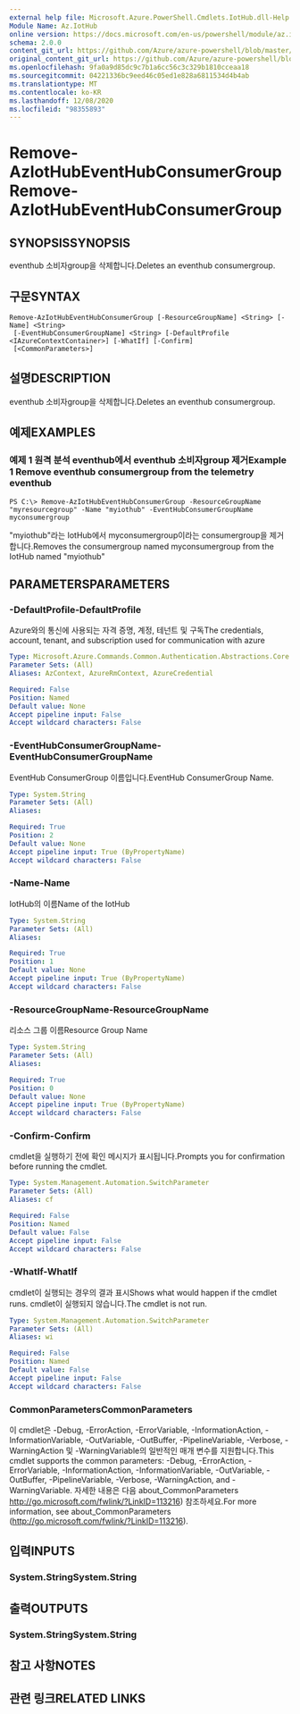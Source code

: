 ```yaml
---
external help file: Microsoft.Azure.PowerShell.Cmdlets.IotHub.dll-Help.xml
Module Name: Az.IotHub
online version: https://docs.microsoft.com/en-us/powershell/module/az.iothub/remove-aziothubeventhubconsumergroup
schema: 2.0.0
content_git_url: https://github.com/Azure/azure-powershell/blob/master/src/IotHub/IotHub/help/Remove-AzIotHubEventHubConsumerGroup.md
original_content_git_url: https://github.com/Azure/azure-powershell/blob/master/src/IotHub/IotHub/help/Remove-AzIotHubEventHubConsumerGroup.md
ms.openlocfilehash: 9fa0a9d85dc9c7b1a6cc56c3c329b1810cceaa18
ms.sourcegitcommit: 04221336bc9eed46c05ed1e828a6811534d4b4ab
ms.translationtype: MT
ms.contentlocale: ko-KR
ms.lasthandoff: 12/08/2020
ms.locfileid: "98355893"
---
```

# <span data-ttu-id="51284-101">Remove-AzIotHubEventHubConsumerGroup</span><span class="sxs-lookup"><span data-stu-id="51284-101">Remove-AzIotHubEventHubConsumerGroup</span></span>

## <span data-ttu-id="51284-102">SYNOPSIS</span><span class="sxs-lookup"><span data-stu-id="51284-102">SYNOPSIS</span></span>
<span data-ttu-id="51284-103">eventhub 소비자group을 삭제합니다.</span><span class="sxs-lookup"><span data-stu-id="51284-103">Deletes an eventhub consumergroup.</span></span>

## <span data-ttu-id="51284-104">구문</span><span class="sxs-lookup"><span data-stu-id="51284-104">SYNTAX</span></span>

```
Remove-AzIotHubEventHubConsumerGroup [-ResourceGroupName] <String> [-Name] <String>
 [-EventHubConsumerGroupName] <String> [-DefaultProfile <IAzureContextContainer>] [-WhatIf] [-Confirm]
 [<CommonParameters>]
```

## <span data-ttu-id="51284-105">설명</span><span class="sxs-lookup"><span data-stu-id="51284-105">DESCRIPTION</span></span>
<span data-ttu-id="51284-106">eventhub 소비자group을 삭제합니다.</span><span class="sxs-lookup"><span data-stu-id="51284-106">Deletes an eventhub consumergroup.</span></span>

## <span data-ttu-id="51284-107">예제</span><span class="sxs-lookup"><span data-stu-id="51284-107">EXAMPLES</span></span>

### <span data-ttu-id="51284-108">예제 1 원격 분석 eventhub에서 eventhub 소비자group 제거</span><span class="sxs-lookup"><span data-stu-id="51284-108">Example 1 Remove eventhub consumergroup from the telemetry eventhub</span></span>
```
PS C:\> Remove-AzIotHubEventHubConsumerGroup -ResourceGroupName "myresourcegroup" -Name "myiothub" -EventHubConsumerGroupName myconsumergroup
```

<span data-ttu-id="51284-109">"myiothub"라는 IotHub에서 myconsumergroup이라는 consumergroup을 제거합니다.</span><span class="sxs-lookup"><span data-stu-id="51284-109">Removes the consumergroup named myconsumergroup from the IotHub named "myiothub"</span></span>

## <span data-ttu-id="51284-110">PARAMETERS</span><span class="sxs-lookup"><span data-stu-id="51284-110">PARAMETERS</span></span>

### <span data-ttu-id="51284-111">-DefaultProfile</span><span class="sxs-lookup"><span data-stu-id="51284-111">-DefaultProfile</span></span>
<span data-ttu-id="51284-112">Azure와의 통신에 사용되는 자격 증명, 계정, 테넌트 및 구독</span><span class="sxs-lookup"><span data-stu-id="51284-112">The credentials, account, tenant, and subscription used for communication with azure</span></span>

```yaml
Type: Microsoft.Azure.Commands.Common.Authentication.Abstractions.Core.IAzureContextContainer
Parameter Sets: (All)
Aliases: AzContext, AzureRmContext, AzureCredential

Required: False
Position: Named
Default value: None
Accept pipeline input: False
Accept wildcard characters: False
```

### <span data-ttu-id="51284-113">-EventHubConsumerGroupName</span><span class="sxs-lookup"><span data-stu-id="51284-113">-EventHubConsumerGroupName</span></span>
<span data-ttu-id="51284-114">EventHub ConsumerGroup 이름입니다.</span><span class="sxs-lookup"><span data-stu-id="51284-114">EventHub ConsumerGroup Name.</span></span>

```yaml
Type: System.String
Parameter Sets: (All)
Aliases:

Required: True
Position: 2
Default value: None
Accept pipeline input: True (ByPropertyName)
Accept wildcard characters: False
```

### <span data-ttu-id="51284-115">-Name</span><span class="sxs-lookup"><span data-stu-id="51284-115">-Name</span></span>
<span data-ttu-id="51284-116">IotHub의 이름</span><span class="sxs-lookup"><span data-stu-id="51284-116">Name of the IotHub</span></span>

```yaml
Type: System.String
Parameter Sets: (All)
Aliases:

Required: True
Position: 1
Default value: None
Accept pipeline input: True (ByPropertyName)
Accept wildcard characters: False
```

### <span data-ttu-id="51284-117">-ResourceGroupName</span><span class="sxs-lookup"><span data-stu-id="51284-117">-ResourceGroupName</span></span>
<span data-ttu-id="51284-118">리소스 그룹 이름</span><span class="sxs-lookup"><span data-stu-id="51284-118">Resource Group Name</span></span>

```yaml
Type: System.String
Parameter Sets: (All)
Aliases:

Required: True
Position: 0
Default value: None
Accept pipeline input: True (ByPropertyName)
Accept wildcard characters: False
```

### <span data-ttu-id="51284-119">-Confirm</span><span class="sxs-lookup"><span data-stu-id="51284-119">-Confirm</span></span>
<span data-ttu-id="51284-120">cmdlet을 실행하기 전에 확인 메시지가 표시됩니다.</span><span class="sxs-lookup"><span data-stu-id="51284-120">Prompts you for confirmation before running the cmdlet.</span></span>

```yaml
Type: System.Management.Automation.SwitchParameter
Parameter Sets: (All)
Aliases: cf

Required: False
Position: Named
Default value: False
Accept pipeline input: False
Accept wildcard characters: False
```

### <span data-ttu-id="51284-121">-WhatIf</span><span class="sxs-lookup"><span data-stu-id="51284-121">-WhatIf</span></span>
<span data-ttu-id="51284-122">cmdlet이 실행되는 경우의 결과 표시</span><span class="sxs-lookup"><span data-stu-id="51284-122">Shows what would happen if the cmdlet runs.</span></span>
<span data-ttu-id="51284-123">cmdlet이 실행되지 않습니다.</span><span class="sxs-lookup"><span data-stu-id="51284-123">The cmdlet is not run.</span></span>

```yaml
Type: System.Management.Automation.SwitchParameter
Parameter Sets: (All)
Aliases: wi

Required: False
Position: Named
Default value: False
Accept pipeline input: False
Accept wildcard characters: False
```

### <span data-ttu-id="51284-124">CommonParameters</span><span class="sxs-lookup"><span data-stu-id="51284-124">CommonParameters</span></span>
<span data-ttu-id="51284-125">이 cmdlet은 -Debug, -ErrorAction, -ErrorVariable, -InformationAction, -InformationVariable, -OutVariable, -OutBuffer, -PipelineVariable, -Verbose, -WarningAction 및 -WarningVariable의 일반적인 매개 변수를 지원합니다.</span><span class="sxs-lookup"><span data-stu-id="51284-125">This cmdlet supports the common parameters: -Debug, -ErrorAction, -ErrorVariable, -InformationAction, -InformationVariable, -OutVariable, -OutBuffer, -PipelineVariable, -Verbose, -WarningAction, and -WarningVariable.</span></span> <span data-ttu-id="51284-126">자세한 내용은 다음 about_CommonParameters http://go.microsoft.com/fwlink/?LinkID=113216) 참조하세요.</span><span class="sxs-lookup"><span data-stu-id="51284-126">For more information, see about_CommonParameters (http://go.microsoft.com/fwlink/?LinkID=113216).</span></span>

## <span data-ttu-id="51284-127">입력</span><span class="sxs-lookup"><span data-stu-id="51284-127">INPUTS</span></span>

### <span data-ttu-id="51284-128">System.String</span><span class="sxs-lookup"><span data-stu-id="51284-128">System.String</span></span>

## <span data-ttu-id="51284-129">출력</span><span class="sxs-lookup"><span data-stu-id="51284-129">OUTPUTS</span></span>

### <span data-ttu-id="51284-130">System.String</span><span class="sxs-lookup"><span data-stu-id="51284-130">System.String</span></span>

## <span data-ttu-id="51284-131">참고 사항</span><span class="sxs-lookup"><span data-stu-id="51284-131">NOTES</span></span>

## <span data-ttu-id="51284-132">관련 링크</span><span class="sxs-lookup"><span data-stu-id="51284-132">RELATED LINKS</span></span>
